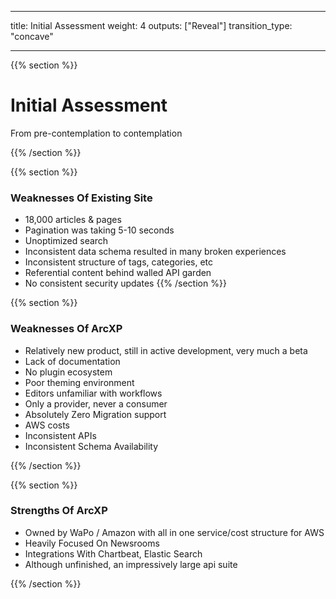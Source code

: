 
---
title: Initial Assessment
weight: 4
outputs: ["Reveal"]
transition_type: "concave"

---
{{% section %}}

# Initial Assessment

From pre-contemplation to contemplation

{{% /section %}}

{{% section %}}
### Weaknesses Of Existing Site
- 18,000 articles & pages
- Pagination was taking 5-10 seconds
- Unoptimized search
- Inconsistent data schema resulted in many broken experiences
- Inconsistent structure of tags, categories, etc
- Referential content behind walled API garden
- No consistent security updates
  {{% /section %}}

{{% section %}}

### Weaknesses Of ArcXP
- Relatively new product, still in active development, very much a beta
- Lack of documentation
- No plugin ecosystem
- Poor theming environment
- Editors unfamiliar with workflows
- Only a provider, never a consumer
- Absolutely Zero Migration support
- AWS costs
- Inconsistent APIs
- Inconsistent Schema Availability

{{% /section %}}

{{% section %}}
 ### Strengths Of ArcXP
- Owned by WaPo / Amazon with all in one service/cost structure for AWS
- Heavily Focused On Newsrooms
- Integrations With Chartbeat, Elastic Search
- Although unfinished, an impressively large api suite

{{% /section %}}

